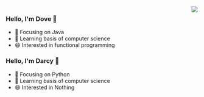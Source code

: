 <img align="right" src="https://github-readme-stats.vercel.app/api?username=dragondove&show_icons=true&icon_color=CE1D2D&text_color=718096&bg_color=ffffff&hide_title=true" />

### Hello, I'm Dove 👋
- :orange_book: Focusing on Java
- 🌱 Learning basis of computer science
- 😄 Interested in functional programming


### Hello, I'm Darcy 👋
- :orange_book: Focusing on Python
- 🌱 Learning basis of computer science
- 😄 Interested in Nothing
